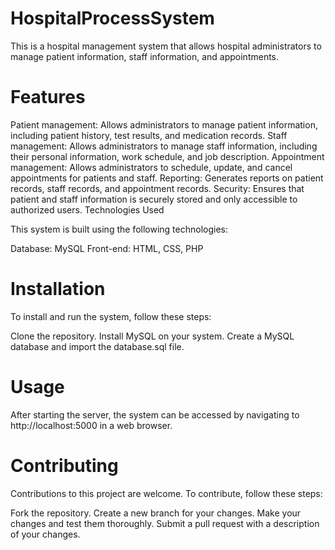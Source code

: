 # HospitalProcessSystem
 
This is a hospital management system that allows hospital administrators to manage patient information, staff information, and appointments.

# Features

Patient management: Allows administrators to manage patient information, including patient history, test results, and medication records.
Staff management: Allows administrators to manage staff information, including their personal information, work schedule, and job description.
Appointment management: Allows administrators to schedule, update, and cancel appointments for patients and staff.
Reporting: Generates reports on patient records, staff records, and appointment records.
Security: Ensures that patient and staff information is securely stored and only accessible to authorized users.
Technologies Used

This system is built using the following technologies:

Database: MySQL
Front-end: HTML, CSS, PHP


# Installation

To install and run the system, follow these steps:

Clone the repository.
Install  MySQL on your system.
Create a MySQL database and import the database.sql file.


# Usage

After starting the server, the system can be accessed by navigating to http://localhost:5000 in a web browser.

# Contributing

Contributions to this project are welcome. To contribute, follow these steps:

Fork the repository.
Create a new branch for your changes.
Make your changes and test them thoroughly.
Submit a pull request with a description of your changes.

